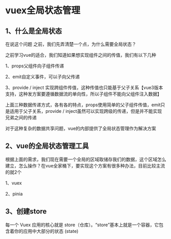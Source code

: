 # vuex全局状态管理

## 1、什么是全局状态

在说这个问题 之前，我们先弄清楚一个点，为什么需要全局状态？

之前学习vue的适合，我们知道如果想实现组件之间的传值，我们有以下几种

1、props父组件向子组件传递

2、emit自定义事件，可以子向父传递

3、provide / inject 实现跨组件传值，这种传值也只能基于父子关系【vue3版本支持，这种发方案要遵循数据流的单向性，所以子组件不能向父组件注入数据】

上面三种数据传递方式，各有各的特点，props使用简单的父子组件传值，emit只是适用于父子关系，provide / inject虽然可以实现跨级的传递，但是并不能实现兄弟之间的传递

对于这种复杂的数据共享问题，vue的内部提供了全局状态管理作为解决方案

## 2、vue的全局状态管理工具

根据上面的需求，我们现在需要一个全局的区域取储存我们的数据，这个区域怎么建立，怎么操作？在vue全家桶下，要实现这个方案有很多种办法，目前比较主流的就2个

1、vuex

2、pinia

## 3、创建store

每一个 Vuex 应用的核心就是 store（仓库）。“store”基本上就是一个容器，它包含着你的应用中大部分的状态 (state)